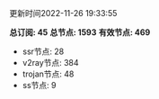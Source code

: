 更新时间2022-11-26 19:33:55

**总订阅: 45**
**总节点: 1593**
**有效节点: 469**
- ssr节点: 28
- v2ray节点: 384
- trojan节点: 48
- ss节点: 9
